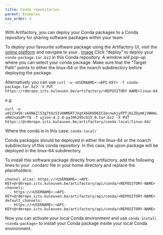 ```yaml
---
title: Conda repositories
parent: Examples
nav_order: 3
---
```


With Artifactory, you can deploy your Conda packages to a Conda repository for sharing software packages within your team.

To deploy your favourite software package using the Artifactory UI, visit the [online platform](https://rdmrepo.icts.kuleuven.be/ui/login/) and navigate to your <CONDA-REPOSITORY>. 
[image]("https://github.com/hpcleuven/artifactory-doc/blob/main/figures/artifactory-conda_deploy1.png")
Click "deploy" to deploy your `conda-package.tar.bz2` in this Conda repository. A window will pop-up where you can select your conda package. Make sure that the "Target Path" points to either the linux-64 or the noarch subdirectory before deploying the package. 

Alternatively you can use `curl -u <USERNAME>:<API-KEY> -T conda-package.tar.bz2 -X PUT  https://rdmrepo.icts.kuleuven.be/artifactory/<REPOSITORY-NAME>linux-64` 

*e.g.*

`curl -u u0123456:sb8NAZl53g7tUz5IvbWMGRTJXgtk6GKH96ICImcnwhjyFPTj0iZDymKjVWHmLxRHJsaSdPrT8 -T ujson-4.2.0-py39h295c915_0.tar.bz2 -X PUT https://@rdmrepo.icts.kuleuven.be/artifactory/conda-local/linux-64/`

Where the conda <REPOSITORY-NAME> is in this case: `conda-local/`

Conda packages should be deployed in either the linux-64 or the noarch subdirectory of this conda repository. In this case, the ujson package will be deployed in the linux-64 subdirectory.


To install this software package directly from artifactory, add the following lines to your .condarc file in your home directory and replace the placeholders:

```
channel_alias: https://<USERNAME>:<API-KEY>@rdmrepo.icts.kuleuven.be/artifactory/api/conda/<REPOSITORY-NAME>
channels:
  - https://<USERNAME>:<API-KEY>@rdmrepo.icts.kuleuven.be/artifactory/api/conda/<REPOSITORY-NAME>
default_channels:
  - https://<USERNAME>:<API-KEY>@rdmrepo.icts.kuleuven.be/artifactory/api/conda/<REPOSITORY-NAME>
```
Now you can activate your local Conda environment and use `conda install <conda-package>` to install your Conda package inside your local Conda environment.
  
  

